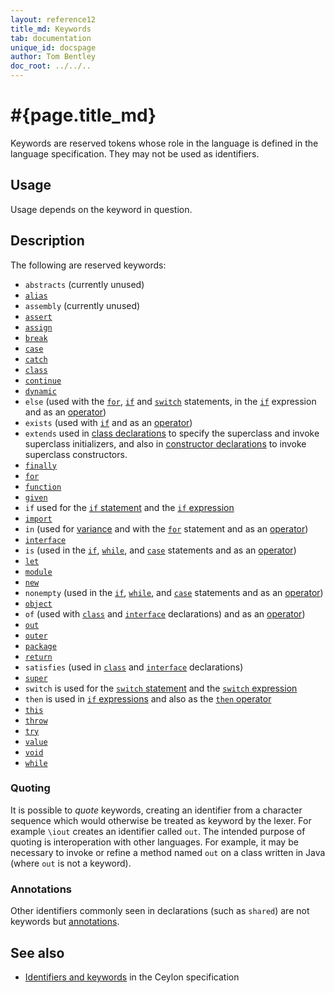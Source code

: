 ```yaml
---
layout: reference12
title_md: Keywords
tab: documentation
unique_id: docspage
author: Tom Bentley
doc_root: ../../..
---
```


# #{page.title_md}

Keywords are reserved tokens whose role in the language is defined in the 
language specification. They may not be used as identifiers.

## Usage 

Usage depends on the keyword in question.

## Description

The following are reserved keywords:

* `abstracts` (currently unused)
* [`alias`](../alias#type_alises)
* `assembly` (currently unused)
* [`assert`](../../statement/assert)
* [`assign`](../value#a_value_setter)
* [`break`](../../statement/break)
* [`case`](../../statement/switch)
* [`catch`](../../statement/try)
* [`class`](../class)
* [`continue`](../../statement/continue)
* [`dynamic`](../dynamic/)
* `else` 
   (used with the [`for`](../../statement/for), 
   [`if`](../../statement/if) and 
   [`switch`](../../statement/switch) statements, in the
   [`if`](../../expression/if/) expression and as an
   [operator](../../operator/else/))
* `exists` 
   (used with [`if`](../../statement/if#if_exists_) and as an 
   [operator](../../operator/exists))
* `extends`
    used in [class declarations](../class) to specify the superclass and 
    invoke superclass initializers, and also in [constructor declarations](../class#constructor_declarations) 
    to invoke superclass constructors.
* [`finally`](../../statement/try)
* [`for`](../../statement/for)
* [`function`](../type-inference)
* [`given`](../type-parameters#constraints)
* `if`
    used for the [`if` statement](../../statement/if)
    and the [`if` expression](../../expression/if)
* [`import`](../../statement/import)
* `in` 
   (used for [variance](../type-parameters#variance) and with the
   [`for`](../../statement/for) statement and as an
   [operator](../../operator/in))
* [`interface`](../interface)
* `is` (used in the [`if`](../../statement/if#special_conditions),
   [`while`](../../statement/while#special_conditions), and 
   [`case`](../../statement/switch#caseis_assignability_condition) 
   statements and as an [operator](../../operator/is))
* [`let`](../../expression/let)
* [`module`](../module#descriptor)
* [`new`](../class#constructor_declarations)
* `nonempty` (used in the [`if`](../../statement/if#special_conditions),
   [`while`](../../statement/while#special_conditions), and 
   [`case`](../../statement/switch#caseis_assignability_condition) 
   statements and as an [operator](../../operator/nonempty))
* [`object`](../object)
* `of` (used with [`class`](../class) and 
   [`interface`](../interface) declarations) and as an 
   [operator](../../operator/of))
* [`out`](../type-parameters#variance)
* [`outer`](../../expression/#self_and_outer_references)
* [`package`](../package#usage)
* [`return`](../../statement/return)
* `satisfies` (used in [`class`](../class) and 
   [`interface`](../interface) declarations)
* [`super`](../../expression/#self_and_outer_references)
* `switch` is used for the [`switch` statement](../../statement/switch)
  and the [`switch` expression](../../expression/switch)
* `then` is used in [`if` expressions](../../expression/if/) 
  and also as the [`then` operator](../../operator/then)
* [`this`](../../expression/#self_and_outer_references)
* [`throw`](../../statement/throw)
* [`try`](../../statement/try)
* [`value`](../type-inference)
* [`void`](../function#return_type)
* [`while`](../../statement/while)


### Quoting

It is possible to *quote* keywords, creating an identifier from a character
sequence which would otherwise be treated as keyword by the lexer. For example 
`\iout` creates an identifier called `out`. The intended purpose of quoting is
interoperation with other languages. For example, it may be necessary to invoke 
or refine a method named `out` on a class written in Java (where `out` is not a 
keyword).

### Annotations

Other identifiers commonly seen in declarations (such as `shared`) are not 
keywords but [annotations](../annotation). 

## See also

* [Identifiers and keywords](#{site.urls.spec_current}#identifiersandkeywords)
  in the Ceylon specification

